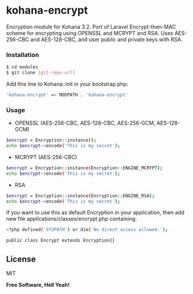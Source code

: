 # kohana-encrypt
Encryption module for Kohana 3.2. Port of Laravel Encrypt-then-MAC scheme for encrypting using OPENSSL and MCRYPT and RSA.
Uses AES-256-CBC and AES-128-CBC, and user public and private keys with RSA.

### Installation

```sh
$ cd modules
$ git clone [git-repo-url]
```
Add this line to Kohana::init in your bootstrap.php:
```sh
'kohana-encrypt' => MODPATH . 'kohana-encrypt'
```

### Usage
* OPENSSL (AES-256-CBC, AES-128-CBC, AES-256-GCM, AES-128-GCM)
```sh
$encrypt = Encryption::instance();
echo $encrypt->encode('This is my secret');
```
* MCRYPT (AES-256-CBC)
```sh
$encrypt = Encryption::instance(Encryption::ENGINE_MCRYPT);
echo $encrypt->encode('This is my secret');
```
* RSA
```sh
$encrypt = Encryption::instance(Encryption::ENGINE_RSA);
echo $encrypt->encode('This is my secret');
```

If you want to use this as default Encryption in your application,
then add new file applications/classes/encrypt.php containing:

```sh
<?php defined('SYSPATH') or die('No direct access allowed.');

public class Encrypt extends Encryption{}
```

License
----

MIT


**Free Software, Hell Yeah!**
